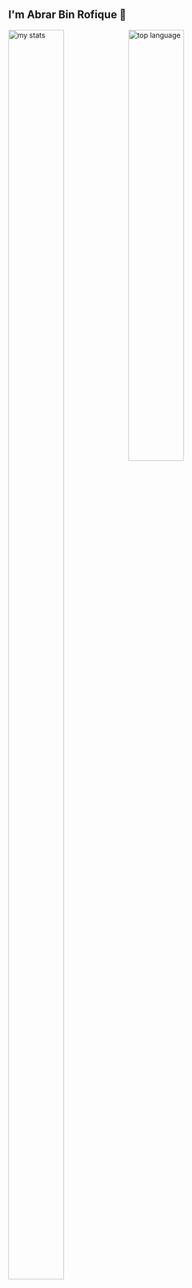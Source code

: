 ## I'm  Abrar Bin Rofique 👋
<img alt='my stats' align='left' height='80%' width='47%' src='https://github-readme-stats.vercel.app/api?username=abrarbinrofique&show_icons=true'/>

<img alt='top language' align='left' width='47%' src='https://github-readme-stats.vercel.app/api/top-langs/?username=abrarbinrofique&layout=compact'/>
